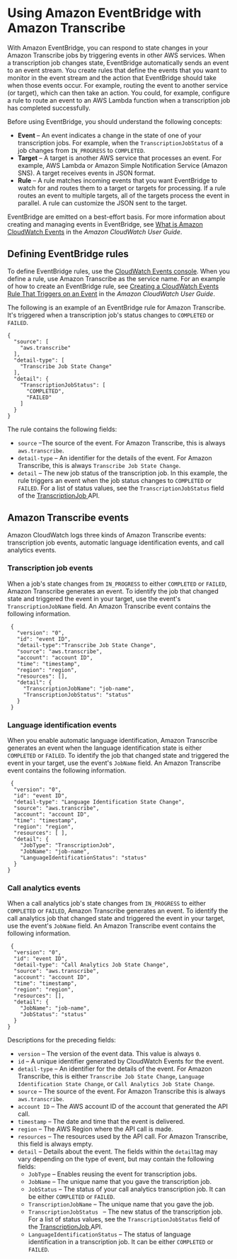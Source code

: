 # Using Amazon EventBridge with Amazon Transcribe<a name="cloud-watch-events"></a>

With Amazon EventBridge, you can respond to state changes in your Amazon Transcribe jobs by triggering events in other AWS services\. When a transcription job changes state, EventBridge automatically sends an event to an event stream\. You create rules that define the events that you want to monitor in the event stream and the action that EventBridge should take when those events occur\. For example, routing the event to another service \(or target\), which can then take an action\. You could, for example, configure a rule to route an event to an AWS Lambda function when a transcription job has completed successfully\.

Before using EventBridge, you should understand the following concepts:
+ **Event** – An event indicates a change in the state of one of your transcription jobs\. For example, when the `TranscriptionJobStatus` of a job changes from `IN_PROGRESS` to `COMPLETED`\.
+ **Target** – A target is another AWS service that processes an event\. For example, AWS Lambda or Amazon Simple Notification Service \(Amazon SNS\)\. A target receives events in JSON format\. 
+ **Rule** – A rule matches incoming events that you want EventBridge to watch for and routes them to a target or targets for processing\. If a rule routes an event to multiple targets, all of the targets process the event in parallel\. A rule can customize the JSON sent to the target\.

EventBridge are emitted on a best\-effort basis\. For more information about creating and managing events in EventBridge, see [What is Amazon CloudWatch Events](https://docs.aws.amazon.com/AmazonCloudWatch/latest/events/WhatIsCloudWatchEvents.html) in the *Amazon CloudWatch User Guide*\.

## Defining EventBridge rules<a name="defining-rules"></a>

To define EventBridge rules, use the [CloudWatch Events console](https://console.aws.amazon.com/cloudwatch)\. When you define a rule, use Amazon Transcribe as the service name\. For an example of how to create an EventBridge rule, see [Creating a CloudWatch Events Rule That Triggers on an Event](https://docs.aws.amazon.com/AmazonCloudWatch/latest/events/Create-CloudWatch-Events-Rule.html) in the *Amazon CloudWatch User Guide*\.

The following is an example of an EventBridge rule for Amazon Transcribe\. It's triggered when a transcription job's status changes to `COMPLETED` or `FAILED`\. 

```
{
  "source": [
    "aws.transcribe"
  ],
  "detail-type": [
    "Transcribe Job State Change"
  ],
  "detail": {
    "TranscriptionJobStatus": [
      "COMPLETED",
      "FAILED"
    ]
  }
}
```

The rule contains the following fields:
+ `source` –The source of the event\. For Amazon Transcribe, this is always `aws.transcribe`\.
+ `detail-type` – An identifier for the details of the event\. For Amazon Transcribe, this is always `Transcribe Job State Change`\.
+ `detail` – The new job status of the transcription job\. In this example, the rule triggers an event when the job status changes to `COMPLETED` or `FAILED`\. For a list of status values, see the `TranscriptionJobStatus` field of the [ TranscriptionJob ](API_TranscriptionJob.md) API\.

## Amazon Transcribe events<a name="events"></a>

Amazon CloudWatch logs three kinds of Amazon Transcribe events: transcription job events, automatic language identification events, and call analytics events\.

### Transcription job events<a name="job-event"></a>

When a job's state changes from `IN_PROGRESS` to either `COMPLETED` or `FAILED`, Amazon Transcribe generates an event\. To identify the job that changed state and triggered the event in your target, use the event's `TranscriptionJobName` field\. An Amazon Transcribe event contains the following information\.

```
 {
   "version": "0",
   "id": "event ID",
   "detail-type":"Transcribe Job State Change",
   "source": "aws.transcribe",
   "account": "account ID",
   "time": "timestamp",
   "region": "region",
   "resources": [],
   "detail": {
     "TranscriptionJobName": "job-name",
     "TranscriptionJobStatus": "status"
   }   
 }
```

### Language identification events<a name="lang-id-event"></a>

When you enable automatic language identification, Amazon Transcribe generates an event when the language identification state is either `COMPLETED` or `FAILED`\. To identify the job that changed state and triggered the event in your target, use the event's `JobName` field\. An Amazon Transcribe event contains the following information\.

```
 {
  "version": "0",
  "id": "event ID",
  "detail-type": "Language Identification State Change",
  "source": "aws.transcribe",
  "account": "account ID",
  "time": "timestamp",
  "region": "region",
  "resources": [ ],
  "detail": {
    "JobType": "TranscriptionJob",
    "JobName": "job-name",
    "LanguageIdentificationStatus": "status" 
  }
}
```

### Call analytics events<a name="analytics-event"></a>

When a call analytics job's state changes from `IN_PROGRESS` to either `COMPLETED` or `FAILED`, Amazon Transcribe generates an event\. To identify the call analytics job that changed state and triggered the event in your target, use the event's `JobName` field\. An Amazon Transcribe event contains the following information\.

```
 {
  "version": "0",
  "id": "event ID",
  "detail-type": "Call Analytics Job State Change",
  "source": "aws.transcribe",
  "account": "account ID",
  "time": "timestamp",
  "region": "region",
  "resources": [],
  "detail": {
    "JobName": "job-name",
    "JobStatus": "status"
  }
}
```

Descriptions for the preceding fields:
+ `version` – The version of the event data\. This value is always `0`\.
+ `id` – A unique identifier generated by CloudWatch Events for the event\.
+ `detail-type` – An identifier for the details of the event\. For Amazon Transcribe, this is either `Transcribe Job State Change`, `Language Identification State Change`, or `Call Analytics Job State Change`\.
+ `source` – The source of the event\. For Amazon Transcribe this is always `aws.transcribe`\.
+ `account ID` – The AWS account ID of the account that generated the API call\.
+ `timestamp` – The date and time that the event is delivered\.
+ `region` – The AWS Region where the API call is made\.
+ `resources` – The resources used by the API call\. For Amazon Transcribe, this field is always empty\.
+ `detail` – Details about the event\. The fields within the `detail`tag may vary depending on the type of event, but may contain the following fields:
  + `JobType` – Enables reusing the event for transcription jobs\.
  + `JobName` – The unique name that you gave the transcription job\. 
  + `JobStatus` – The status of your call analytics transcription job\. It can be either `COMPLETED` or `FAILED`\.
  + `TranscriptionJobName` – The unique name that you gave the job\.
  + `TranscriptionJobStatus ` – The new status of the transcription job\. For a list of status values, see the `TranscriptionJobStatus` field of the [ TranscriptionJob ](API_TranscriptionJob.md) API\.
  + `LanguageIdentificationStatus` – The status of language identification in a transcription job\. It can be either `COMPLETED` or `FAILED`\.